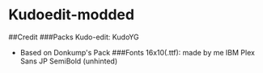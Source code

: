 # Kudoedit-modded
##Credit
###Packs
Kudo-edit: KudoYG
- Based on Donkump's Pack
###Fonts
16x10(.ttf): made by me
IBM Plex Sans JP SemiBold (unhinted)
